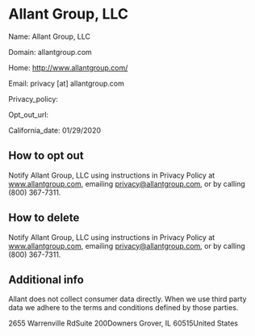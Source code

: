 
# Allant Group, LLC

Name: Allant Group, LLC

Domain: allantgroup.com

Home: http://www.allantgroup.com/

Email: privacy [at] allantgroup.com

Privacy_policy: 

Opt_out_url: 

California_date: 01/29/2020



## How to opt out

Notify Allant Group, LLC using instructions in Privacy Policy at www.allantgroup.com, emailing privacy@allantgroup.com, or by calling (800) 367-7311.

## How to delete

Notify Allant Group, LLC using instructions in Privacy Policy at www.allantgroup.com, emailing privacy@allantgroup.com, or by calling (800) 367-7311.

## Additional info

Allant does not collect consumer data directly. When we use third party data we adhere to the terms and conditions defined by those parties.

2655 Warrenville RdSuite 200Downers Grover, IL 60515United States


